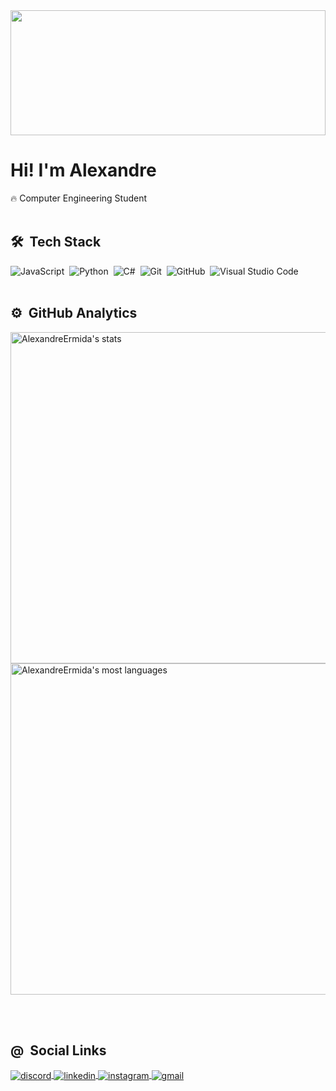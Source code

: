 <img  height="200" width="100%" src="https://i.pinimg.com/originals/3f/d9/e2/3fd9e234d88c26d91e25247a9bcfe6b1.jpg">
<h1 align="left">Hi! I'm Alexandre</h1>
🔥 Computer Engineering Student
<br><br>

## 🛠 &nbsp;Tech Stack

![JavaScript](https://img.shields.io/badge/-JavaScript-05122A?style=flat&logo=javascript)&nbsp;
![Python](https://img.shields.io/badge/-Python-05122A?style=flat&logo=Python)&nbsp;
![C#](https://img.shields.io/badge/-CSharp-05122A?style=flat&logo=CSharp)&nbsp;
![Git](https://img.shields.io/badge/-Git-05122A?style=flat&logo=git)&nbsp;
![GitHub](https://img.shields.io/badge/-GitHub-05122A?style=flat&logo=github)&nbsp;
![Visual Studio Code](https://img.shields.io/badge/-Visual%20Studio%20Code-05122A?style=flat&logo=visual-studio-code&logoColor=007ACC)&nbsp;
<br><br>

## ⚙️ &nbsp;GitHub Analytics

<p align="left">
<img width="530em" src="https://github-readme-stats.vercel.app/api?username=AlexandreErmida&show_icons=true&theme=tokyonight" alt="AlexandreErmida's stats"/>
<img width="530em" src="https://github-readme-stats.vercel.app/api/top-langs/?username=AlexandreErmida&layout=compact&theme=tokyonight" alt="AlexandreErmida's most languages"/>
</p>
<br><br>

## @ &nbsp;Social Links

<p align="left">
<a href="https://discord.com/users/288080825851969537" target="_blank">
  <img align="center" src="https://img.shields.io/badge/-discord-05122A?style=flat&logo=discord" alt="discord"/>  
</a>
<a href="https://www.linkedin.com/in/alexandre-ermida-2956b7232/" target="_blank">
  <img align="center" src="https://img.shields.io/badge/-linkedin-05122A?style=flat&logo=linkedin" alt="linkedin"/>
</a>
<a href="https://www.instagram.com/alex_ermida/" target="_blank">
 <img align="center" src="https://img.shields.io/badge/-instagram-05122A?style=flat&logo=instagram" alt="instagram"/>
</a>
<a href="mailto:alexermida14@gmail.com" target="_blank">
 <img align="center" src="https://img.shields.io/badge/-gmail-05122A?style=flat&logo=gmail" alt="gmail"/>
</a>
</p>
